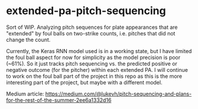 # extended-pa-pitch-sequencing

Sort of WIP. Analyzing pitch sequences for plate appearances that are "extended" by foul balls on two-strike counts, i.e. pitches that did not change the count.

Currently, the Keras RNN model used is in a working state, but I have limited the foul ball aspect for now for simplicity as the model precision is poor (~61%). So it just tracks pitch sequencing vs. the predicted positive or negative outcome (for the pitcher) within each extended PA. I will continue to work on the foul ball part of the project in this repo as this is the more interesting part of the project, but maybe with a different model.

Medium article: https://medium.com/@lukevh/pitch-sequencing-and-plans-for-the-rest-of-the-summer-2ee6a1332d16